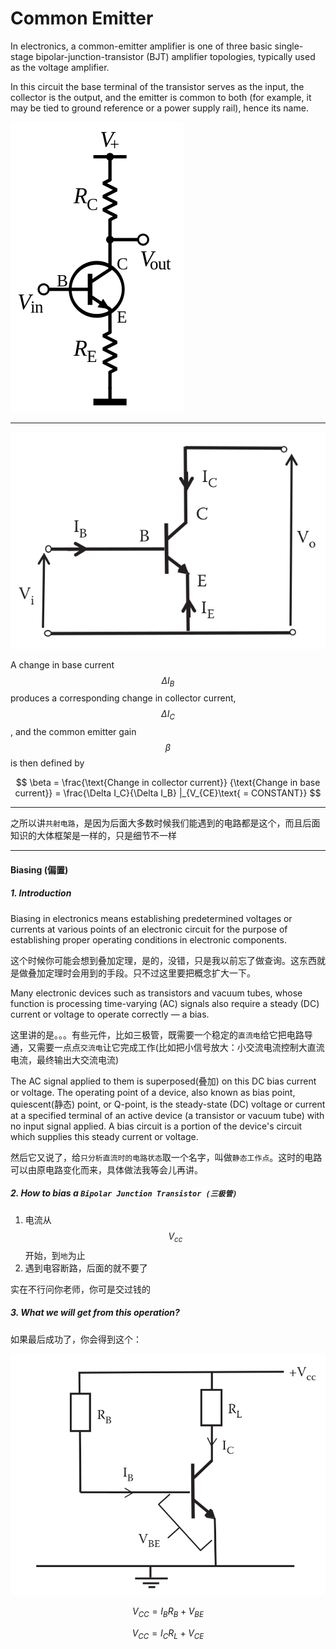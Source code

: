 # Common Emitter

In electronics, a common-emitter amplifier is one of three basic single-stage bipolar-junction-transistor (BJT) amplifier topologies, typically used as the voltage amplifier.

In this circuit the base terminal of the transistor serves as the input, the collector is the output, and the emitter is common to both (for example, it may be tied to ground reference or a power supply rail), hence its name.

![](/assets/NPN_common_emitter.png)

___

![](/assets/Common_emitter_configuration.png)

A change in base current $$\Delta I_B$$ produces a corresponding change in collector current, $$\Delta I_C$$, and the common emitter gain $$\beta$$ is then defined by

$$
\beta = \frac{\text{Change in collector current}} {\text{Change in base current}} = \frac{\Delta I_C}{\Delta I_B} |_{V_{CE}\text{ = CONSTANT}}
$$

___

之所以讲`共射电路`，是因为后面大多数时候我们能遇到的电路都是这个，而且后面知识的大体框架是一样的，只是细节不一样
___

#### Biasing (偏置)

##### 1. Introduction

Biasing in electronics means establishing predetermined voltages or currents at various points of an electronic circuit for the purpose of establishing proper operating conditions in electronic components.

这个时候你可能会想到叠加定理，是的，没错，只是我以前忘了做查询。这东西就是做叠加定理时会用到的手段。只不过这里要把概念扩大一下。

Many electronic devices such as transistors and vacuum tubes, whose function is processing time-varying (AC) signals also require a steady (DC) current or voltage to operate correctly — a bias.

这里讲的是。。。有些元件，比如三极管，既需要一个稳定的`直流电`给它把电路导通，又需要一点点`交流电`让它完成工作(比如把小信号放大：小交流电流控制大直流电流，最终输出大交流电流)

The AC signal applied to them is superposed(叠加) on this DC bias current or voltage. The operating point of a device, also known as bias point, quiescent(静态) point, or Q-point, is the steady-state (DC) voltage or current at a specified terminal of an active device (a transistor or vacuum tube) with no input signal applied. A bias circuit is a portion of the device's circuit which supplies this steady current or voltage.

然后它又说了，给`只分析直流时的电路状态`取一个名字，叫做`静态工作点`。这时的电路可以由原电路变化而来，具体做法我等会儿再讲。

##### 2. How to bias a `Bipolar Junction Transistor (三极管)`

1. 电流从 $$V_{cc}$$ 开始，到`地`为止
2. 遇到电容断路，后面的就不要了

实在不行问你老师，你可是交过钱的

##### 3. What we will get from this operation?

如果最后成功了，你会得到这个：

![](/assets/Fixed_bias_circuit.png)

$$V_{CC} = I_B R_B + V_{BE}$$

$$V_{CC} = I_C R_L + V_{CE}$$


